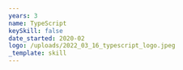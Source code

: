 ```yaml
---
years: 3
name: TypeScript
keySkill: false
date_started: 2020-02
logo: /uploads/2022_03_16_typescript_logo.jpeg
_template: skill
---
```


